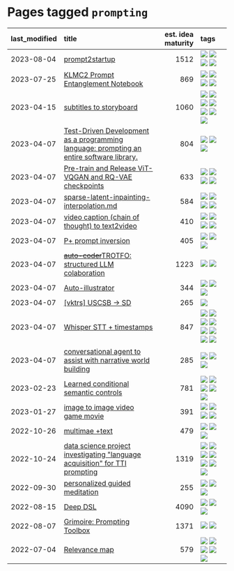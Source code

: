 # Pages tagged `prompting`

|last_modified|title|est. idea maturity|tags
|:---|:---|---:|:---|
|2023-08-04|[prompt2startup](../prompt2startup.md)|1512|[![](https://img.shields.io/badge/tag-animation-76bb24)](../tags/animation.md) [![](https://img.shields.io/badge/tag-experimental-ea1833)](../tags/experimental.md) [![](https://img.shields.io/badge/tag-prompting-f14da)](../tags/prompting.md) [![](https://img.shields.io/badge/tag-tooling-752fd7)](../tags/tooling.md)|
|2023-07-25|[KLMC2 Prompt Entanglement Notebook](../klmc2-prompt-entanglement.md)|869|[![](https://img.shields.io/badge/tag-completed-c6963e)](../tags/completed.md) [![](https://img.shields.io/badge/tag-notebook-c9145c)](../tags/notebook.md) [![](https://img.shields.io/badge/tag-prompting-f14da)](../tags/prompting.md) [![](https://img.shields.io/badge/tag-tooling-752fd7)](../tags/tooling.md)|
|2023-04-15|[subtitles to storyboard](../subtitles-to-storyboard.md)|1060|[![](https://img.shields.io/badge/tag-accessibility-683f3)](../tags/accessibility.md) [![](https://img.shields.io/badge/tag-animation-76bb24)](../tags/animation.md) [![](https://img.shields.io/badge/tag-completed-c6963e)](../tags/completed.md) [![](https://img.shields.io/badge/tag-open_source-2b1224)](../tags/open_source.md) [![](https://img.shields.io/badge/tag-prompting-f14da)](../tags/prompting.md) [![](https://img.shields.io/badge/tag-tooling-752fd7)](../tags/tooling.md) [![](https://img.shields.io/badge/tag-wip-4db4d2)](../tags/wip.md)|
|2023-04-07|[Test-Driven Development as a programming language: prompting an entire software library.](../tdd_is_2_op.md)|804|[![](https://img.shields.io/badge/tag-experimental-ea1833)](../tags/experimental.md) [![](https://img.shields.io/badge/tag-prompting-f14da)](../tags/prompting.md) [![](https://img.shields.io/badge/tag-tooling-752fd7)](../tags/tooling.md)|
|2023-04-07|[Pre-train and Release ViT-VQGAN and RQ-VAE checkpoints](../pretrained_vit-vqgan_checkpoints.md)|633|[![](https://img.shields.io/badge/tag-completed-c6963e)](../tags/completed.md) [![](https://img.shields.io/badge/tag-dataset-12eec5)](../tags/dataset.md) [![](https://img.shields.io/badge/tag-prompting-f14da)](../tags/prompting.md) [![](https://img.shields.io/badge/tag-tooling-752fd7)](../tags/tooling.md)|
|2023-04-07|[sparse-latent-inpainting-interpolation.md](../sparse-latent-inpainting-interpolation.md)|584|[![](https://img.shields.io/badge/tag-animation-76bb24)](../tags/animation.md) [![](https://img.shields.io/badge/tag-prompting-f14da)](../tags/prompting.md) [![](https://img.shields.io/badge/tag-tooling-752fd7)](../tags/tooling.md) [![](https://img.shields.io/badge/tag-wip-4db4d2)](../tags/wip.md)|
|2023-04-07|[video caption (chain of thought) to text2video](../video_caption_transfer.md)|410|[![](https://img.shields.io/badge/tag-animation-76bb24)](../tags/animation.md) [![](https://img.shields.io/badge/tag-experimental-ea1833)](../tags/experimental.md) [![](https://img.shields.io/badge/tag-prompting-f14da)](../tags/prompting.md) [![](https://img.shields.io/badge/tag-tooling-752fd7)](../tags/tooling.md)|
|2023-04-07|[P+ prompt inversion](../p_plus_inversion.md)|405|[![](https://img.shields.io/badge/tag-prompting-f14da)](../tags/prompting.md) [![](https://img.shields.io/badge/tag-tooling-752fd7)](../tags/tooling.md) [![](https://img.shields.io/badge/tag-wip-4db4d2)](../tags/wip.md)|
|2023-04-07|[~~auto-coder~~TROTFO: structured LLM colaboration](../auto-coder.md)|1223|[![](https://img.shields.io/badge/tag-prompting-f14da)](../tags/prompting.md) [![](https://img.shields.io/badge/tag-tooling-752fd7)](../tags/tooling.md)|
|2023-04-07|[Auto-illustrator](../auto-illustrator.md)|344|[![](https://img.shields.io/badge/tag-completed-c6963e)](../tags/completed.md) [![](https://img.shields.io/badge/tag-prompting-f14da)](../tags/prompting.md) [![](https://img.shields.io/badge/tag-tooling-752fd7)](../tags/tooling.md)|
|2023-04-07|[[vktrs] USCSB -> SD](../vktrs_uscsb_sd.md)|265|[![](https://img.shields.io/badge/tag-prompting-f14da)](../tags/prompting.md)|
|2023-04-07|[Whisper STT + timestamps](../whisper-stt-plus-timestamps.md)|847|[![](https://img.shields.io/badge/tag-colab-9c3a4a)](../tags/colab.md) [![](https://img.shields.io/badge/tag-dataset-12eec5)](../tags/dataset.md) [![](https://img.shields.io/badge/tag-experimental-ea1833)](../tags/experimental.md) [![](https://img.shields.io/badge/tag-meta-1614f8)](../tags/meta.md) [![](https://img.shields.io/badge/tag-prompting-f14da)](../tags/prompting.md) [![](https://img.shields.io/badge/tag-publicgood-dad82b)](../tags/publicgood.md) [![](https://img.shields.io/badge/tag-stability-82d6e)](../tags/stability.md) [![](https://img.shields.io/badge/tag-tooling-752fd7)](../tags/tooling.md)|
|2023-04-07|[conversational agent to assist with narrative world building](../world-building-agent.md)|285|[![](https://img.shields.io/badge/tag-dataset-12eec5)](../tags/dataset.md) [![](https://img.shields.io/badge/tag-experimental-ea1833)](../tags/experimental.md) [![](https://img.shields.io/badge/tag-prompting-f14da)](../tags/prompting.md)|
|2023-02-23|[Learned conditional semantic controls](../learned-conditional-semantic-controls.md)|781|[![](https://img.shields.io/badge/tag-animation-76bb24)](../tags/animation.md) [![](https://img.shields.io/badge/tag-colab-9c3a4a)](../tags/colab.md) [![](https://img.shields.io/badge/tag-experimental-ea1833)](../tags/experimental.md) [![](https://img.shields.io/badge/tag-prompting-f14da)](../tags/prompting.md) [![](https://img.shields.io/badge/tag-tooling-752fd7)](../tags/tooling.md)|
|2023-01-27|[image to image video game movie](../img2img_video_game_movie.md)|391|[![](https://img.shields.io/badge/tag-animation-76bb24)](../tags/animation.md) [![](https://img.shields.io/badge/tag-prompting-f14da)](../tags/prompting.md) [![](https://img.shields.io/badge/tag-tooling-752fd7)](../tags/tooling.md) [![](https://img.shields.io/badge/tag-wip-4db4d2)](../tags/wip.md)|
|2022-10-26|[multimae +text](../multimae_w_text.md)|479|[![](https://img.shields.io/badge/tag-experimental-ea1833)](../tags/experimental.md) [![](https://img.shields.io/badge/tag-prompting-f14da)](../tags/prompting.md) [![](https://img.shields.io/badge/tag-text-d548d8)](../tags/text.md)|
|2022-10-24|[data science project investigating "language acquisition" for TTI prompting](../tti_language_aqcuisition.md)|1319|[![](https://img.shields.io/badge/tag-alignment-32d44f)](../tags/alignment.md) [![](https://img.shields.io/badge/tag-dataset-12eec5)](../tags/dataset.md) [![](https://img.shields.io/badge/tag-experimental-ea1833)](../tags/experimental.md) [![](https://img.shields.io/badge/tag-prompting-f14da)](../tags/prompting.md) [![](https://img.shields.io/badge/tag-publication-48fb29)](../tags/publication.md) [![](https://img.shields.io/badge/tag-publicgood-dad82b)](../tags/publicgood.md) [![](https://img.shields.io/badge/tag-stability-82d6e)](../tags/stability.md)|
|2022-09-30|[personalized guided meditation](../personalized-guided-meditation.md)|255|[![](https://img.shields.io/badge/tag-dataset-12eec5)](../tags/dataset.md) [![](https://img.shields.io/badge/tag-experimental-ea1833)](../tags/experimental.md) [![](https://img.shields.io/badge/tag-prompting-f14da)](../tags/prompting.md)|
|2022-08-15|[Deep DSL](../multistage-unsupervised-deep-DSL-learning-from-prompts-data.md)|4090|[![](https://img.shields.io/badge/tag-experimental-ea1833)](../tags/experimental.md) [![](https://img.shields.io/badge/tag-prompting-f14da)](../tags/prompting.md) [![](https://img.shields.io/badge/tag-tooling-752fd7)](../tags/tooling.md)|
|2022-08-07|[Grimoire: Prompting Toolbox](../grimoire.md)|1371|[![](https://img.shields.io/badge/tag-prompting-f14da)](../tags/prompting.md) [![](https://img.shields.io/badge/tag-tooling-752fd7)](../tags/tooling.md)|
|2022-07-04|[Relevance map](../Relevance_map.md)|579|[![](https://img.shields.io/badge/tag-meta-1614f8)](../tags/meta.md) [![](https://img.shields.io/badge/tag-prompting-f14da)](../tags/prompting.md) [![](https://img.shields.io/badge/tag-publication-48fb29)](../tags/publication.md) [![](https://img.shields.io/badge/tag-stability-82d6e)](../tags/stability.md) [![](https://img.shields.io/badge/tag-tooling-752fd7)](../tags/tooling.md)|
